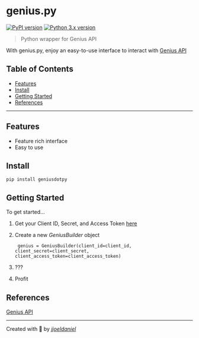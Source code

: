 # **genius.py**

[![PyPI version](https://img.shields.io/pypi/v/geniusdotpy)](https://pypi.org/project/geniusdotpy/)
[![Python 3.x version](https://img.shields.io/badge/python-3.x-brightgreen.svg)](https://www.python.org/downloads/)

> Python wrapper for Genius API

With genius.py, enjoy an easy-to-use interface to interact with [Genius API](https://docs.genius.com)

## Table of Contents

- [Features](#features)
- [Install](#install)
- [Getting Started](#getting-started)
- [References](#references)

---

## Features

- Feature rich interface
- Easy to use

## Install

    pip install geniusdotpy

## Getting Started

To get started...

1. Get your Client ID, Secret, and Access Token [here](https://genius.com/api-clients)

2. Create a new *GeniusBuilder* object

        genius = GeniusBuilder(client_id=client_id, client_secret=client_secret, client_access_token=client_access_token)

3. ???

4. Profit

## References

[Genius API](https://docs.genius.com)

---

Created with 💖 by [*jjoeldaniel*](https://github.com/jjoeldaniel)
